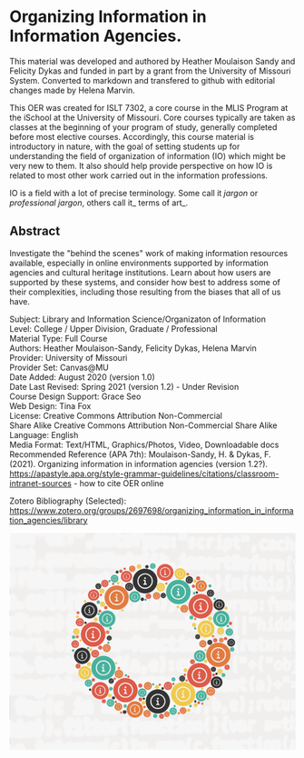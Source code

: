 # Organizing Information in Information Agencies.

This material was developed and authored by Heather Moulaison Sandy and Felicity Dykas and funded in part by a grant from the University of Missouri System. Converted to markdown and transfered to github with editorial changes made by Helena Marvin.

This OER was created for ISLT 7302, a core course in the MLIS Program at the iSchool at the University of Missouri. Core courses typically are taken as classes at the beginning of your program of study, generally completed before most elective courses. Accordingly, this course material is introductory in nature, with the goal of setting students up for understanding the field of organization of information (IO) which might be very new to them. It also should help provide perspective on how IO is related to most other work carried out in the information professions.

IO is a field with a lot of precise terminology. Some call it _jargon_ or _professional jargon_, others call it_ terms of art_.

## Abstract

Investigate the "behind the scenes" work of making information resources available, especially in online environments supported by information agencies and cultural heritage institutions. Learn about how users are supported by these systems, and consider how best to address some of their complexities, including those resulting from the biases that all of us have.

Subject: Library and Information Science/Organizaton of Information  
Level: College / Upper Division, Graduate / Professional  
Material Type: Full Course  
Authors: Heather Moulaison-Sandy, Felicity Dykas, Helena Marvin  
Provider: University of Missouri  
Provider Set: Canvas@MU  
Date Added: August 2020 (version 1.0)  
Date Last Revised: Spring 2021 (version 1.2) - Under Revision  
Course Design Support: Grace Seo  
Web Design: Tina Fox  
License: Creative Commons Attribution Non-Commercial <br>Share Alike Creative Commons Attribution Non-Commercial Share Alike  
Language: English  
Media Format: Text/HTML, Graphics/Photos, Video, Downloadable docs  
Recommended Reference (APA 7th): Moulaison-Sandy, H. & Dykas, F. (2021). Organizing information in information agencies (version 1.2?).   
https://apastyle.apa.org/style-grammar-guidelines/citations/classroom-intranet-sources - how to cite OER online  

Zotero Bibliography (Selected): https://www.zotero.org/groups/2697698/organizing_information_in_information_agencies/library

![decorative o](oi-icon.png)

